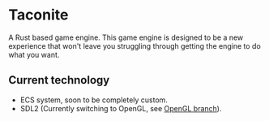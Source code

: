 # Taconite

A Rust based game engine. This game engine is designed to be a new experience that won't leave you struggling through getting the engine to do what you want.

## Current technology

* ECS system, soon to be completely custom.
* SDL2 (Currently switching to OpenGL, see [OpenGL branch](https://github.com/TeaSpillStudios/taconite/tree/opengl)).
